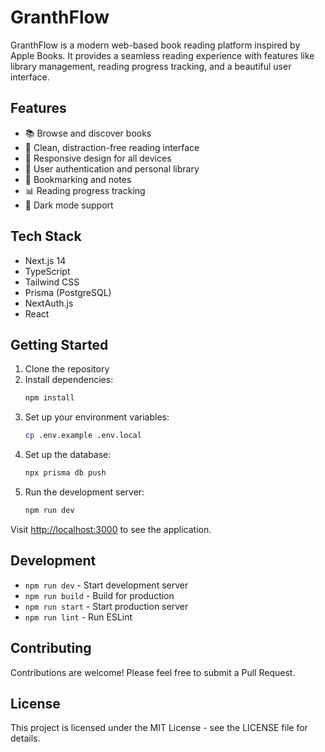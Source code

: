 # GranthFlow

GranthFlow is a modern web-based book reading platform inspired by Apple Books. It provides a seamless reading experience with features like library management, reading progress tracking, and a beautiful user interface.

## Features

- 📚 Browse and discover books
- 📖 Clean, distraction-free reading interface
- 📱 Responsive design for all devices
- 🔐 User authentication and personal library
- 📝 Bookmarking and notes
- 📊 Reading progress tracking
- 🌙 Dark mode support

## Tech Stack

- Next.js 14
- TypeScript
- Tailwind CSS
- Prisma (PostgreSQL)
- NextAuth.js
- React

## Getting Started

1. Clone the repository
2. Install dependencies:
   ```bash
   npm install
   ```
3. Set up your environment variables:
   ```bash
   cp .env.example .env.local
   ```
4. Set up the database:
   ```bash
   npx prisma db push
   ```
5. Run the development server:
   ```bash
   npm run dev
   ```

Visit [http://localhost:3000](http://localhost:3000) to see the application.

## Development

- `npm run dev` - Start development server
- `npm run build` - Build for production
- `npm run start` - Start production server
- `npm run lint` - Run ESLint

## Contributing

Contributions are welcome! Please feel free to submit a Pull Request.

## License

This project is licensed under the MIT License - see the LICENSE file for details. 